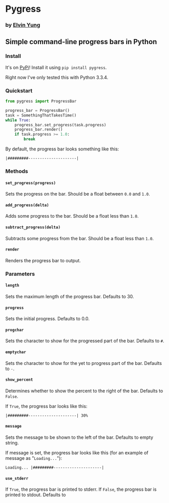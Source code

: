 # Pygress
### by [Elvin Yung](https://github.com/elvinyung)
## Simple command-line progress bars in Python

### Install
It's on [PyPi](https://pypi.python.org/pypi/pygress)! Install it using `pip install pygress`.

Right now I've only tested this with Python 3.3.4.

### Quickstart
```python
from pygress import ProgressBar

progress_bar = ProgressBar()
task = SomethingThatTakesTime()
while True:
    progress_bar.set_progress(task.progress)
    progress_bar.render()
    if task.progress >= 1.0:
        break
```

By default, the progress bar looks something like this:
```
|#########---------------------|
```

### Methods
#### `set_progress(progress)`
Sets the progress on the bar. Should be a float between `0.0` and `1.0`.

#### `add_progress(delta)`
Adds some progress to the bar. Should be a float less than `1.0`.

#### `subtract_progress(delta)`
Subtracts some progress from the bar. Should be a float less than `1.0`.

#### `render`
Renders the progress bar to output. 

### Parameters
#### `length`
Sets the maximum length of the progress bar. Defaults to 30.

#### `progress`
Sets the initial progress. Defaults to 0.0.

#### `progchar`
Sets the character to show for the progressed part of the bar. Defaults to `#`.

#### `emptychar`
Sets the character to show for the yet to progress part of the bar. Defaults to `-`.

#### `show_percent`
Determines whether to show the percent to the right of the bar. Defaults to `False`.

If `True`, the progress bar looks like this: 
```
|#########---------------------| 30%
```

#### `message`
Sets the message to be shown to the left of the bar. Defaults to empty string.

If message is set, the progress bar looks like this (for an example of message as "`Loading...`"):
```
Loading... |#########---------------------|
```

#### `use_stderr`
If `True`, the progress bar is printed to stderr. If `False`, the progress bar is printed to stdout. Defaults to